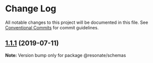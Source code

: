 # Change Log

All notable changes to this project will be documented in this file.
See [Conventional Commits](https://conventionalcommits.org) for commit guidelines.

## [1.1.1](https://github.com/@resonatecoop/stream2own/compare/@resonate/schemas@1.1.0...@resonate/schemas@1.1.1) (2019-07-11)

**Note:** Version bump only for package @resonate/schemas
